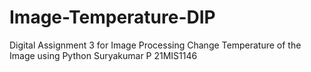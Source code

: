 # Image-Temperature-DIP
Digital Assignment 3 for Image Processing
Change Temperature of the Image using Python
Suryakumar P 21MIS1146
